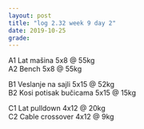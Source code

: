 ```yaml
---
layout: post
title: "log 2.32 week 9 day 2"
date: 2019-10-25
grade:
---
```


A1 Lat mašina 5x8 @ 55kg   
A2 Bench 5x8 @ 55kg         

B1 Veslanje na sajli 5x15 @ 52kg    
B2 Kosi potisak bučicama 5x15 @ 15kg      

C1 Lat pulldown 4x12 @ 20kg                 
C2 Cable crossover 4x12 @ 9kg      
